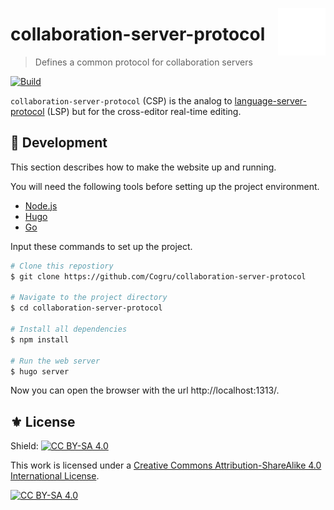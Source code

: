 <a href="#"><img align="right" src="./etc/logo.png" width="15%"></a>
# collaboration-server-protocol
> Defines a common protocol for collaboration servers

[![Build](https://github.com/Cogru/collaboration-server-protocol/actions/workflows/build.yml/badge.svg)](https://github.com/Cogru/collaboration-server-protocol/actions/workflows/build.yml)

`collaboration-server-protocol` (CSP) is the analog to [language-server-protocol][]
(LSP) but for the cross-editor real-time editing.

## 🔧 Development

This section describes how to make the website up and running.

You will need the following tools before setting up the project environment.

- [Node.js][]
- [Hugo][]
- [Go][]

Input these commands to set up the project.

```sh
# Clone this repostiory
$ git clone https://github.com/Cogru/collaboration-server-protocol

# Navigate to the project directory
$ cd collaboration-server-protocol

# Install all dependencies
$ npm install

# Run the web server
$ hugo server
```

Now you can open the browser with the url http://localhost:1313/.

## ⚜ License

Shield: [![CC BY-SA 4.0][cc-by-sa-shield]][cc-by-sa]

This work is licensed under a
[Creative Commons Attribution-ShareAlike 4.0 International License][cc-by-sa].

[![CC BY-SA 4.0][cc-by-sa-image]][cc-by-sa]


<!-- Links -->

[cc-by-sa]: http://creativecommons.org/licenses/by-sa/4.0/
[cc-by-sa-image]: https://licensebuttons.net/l/by-sa/4.0/88x31.png
[cc-by-sa-shield]: https://img.shields.io/badge/License-CC%20BY--SA%204.0-lightgrey.svg

[language-server-protocol]: https://github.com/microsoft/language-server-protocol

[Node.js]: https://nodejs.org/
[Hugo]: https://gohugo.io/
[Go]: https://go.dev/
